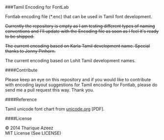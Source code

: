###Tamil Encoding for FontLab

Fontlab encoding file (*.enc) that can be used in Tamil font development.

~~Currently the repository is empty as I am testing different types of naming conventions and I'll update with the Encoding file as soon as I feel it's ready to be shipped.~~

~~The current encoding based on Karla Tamil development name. Special thanks to Jonny Pinhorn.~~

The current encoding based on Lohit Tamil development names. 

####Contribute

Please keep an eye on this repository and if you would like to contribute with encoding layout suggestions for Tamil encoding for Fontlab, please do send me a pull request this way. Thank you. 

####Reference

Tamil unicode font chart from [unicode.org](http://www.unicode.org/charts/PDF/U0B80.pdf) [PDF].

####License

&copy; 2014 Tharique Azeez<br/>
MIT License (See LICENSE)
